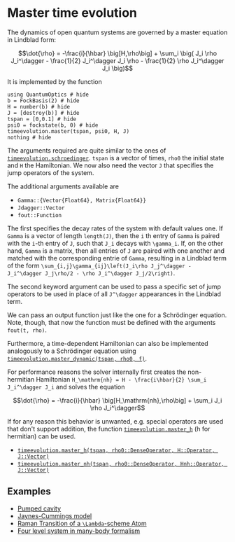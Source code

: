 # Master time evolution

The dynamics of open quantum systems are governed by a master equation in Lindblad form:

```math
\dot{\rho} = -\frac{i}{\hbar} \big[H,\rho\big]
             + \sum_i \big(
                    J_i \rho J_i^\dagger
                    - \frac{1}{2} J_i^\dagger J_i \rho
                    - \frac{1}{2} \rho J_i^\dagger J_i
                \big)
```

It is implemented by the function

```@example master
using QuantumOptics # hide
b = FockBasis(2) # hide
H = number(b) # hide
J = [destroy(b)] # hide
tspan = [0,0.1] # hide
psi0 = fockstate(b, 0) # hide
timeevolution.master(tspan, psi0, H, J)
nothing # hide
```

The arguments required are quite similar to the ones of [`timeevolution.schroedinger`](@ref). `tspan` is a vector of times, `rho0` the initial state and `H` the Hamiltonian. We now also need the vector `J` that specifies the jump operators of the system.

The additional arguments available are

* `Gamma::{Vector{Float64}, Matrix{Float64}}`
* `Jdagger::Vector`
* `fout::Function`

The first specifies the decay rates of the system with default values one. If `Gamma` is a vector of length `length(J)`, then the `i` th entry of `Gamma` is paired with the `i`-th entry of `J`, such that `J_i` decays with ``\gamma_i``. If, on the other hand, `Gamma` is a matrix, then all entries of `J` are paired with one another and matched with the corresponding entrie of `Gamma`, resulting
in a Lindblad term of the form ``\sum_{i,j}\gamma_{ij}\left(J_i\rho J_j^\dagger - J_i^\dagger J_j\rho/2 - \rho J_i^\dagger J_j/2\right)``.

The second keyword argument can be used to pass a specific set of jump operators to be used in place of all ``J^\dagger`` appearances in the Lindblad term.

We can pass an output function just like the one for a Schrödinger equation. Note, though, that now the function must be defined with the arguments `fout(t, rho)`.

Furthermore, a time-dependent Hamiltonian can also be implemented analogously to a Schrödinger equation using [`timeevolution.master_dynamic(tspan, rho0, f)`](@ref).

For performance reasons the solver internally first creates the non-hermitian Hamiltonian ``H_\mathrm{nh} = H - \frac{i\hbar}{2} \sum_i J_i^\dagger J_i`` and solves the equation

```math
\dot{\rho} = -\frac{i}{\hbar} \big[H_\mathrm{nh},\rho\big]
             + \sum_i J_i \rho J_i^\dagger
```

If for any reason this behavior is unwanted, e.g. special operators are used that don't support addition, the function [`timeevolution.master_h`](@ref) (h for hermitian) can be used.

* [`timeevolution.master_h(tspan, rho0::DenseOperator, H::Operator, J::Vector)`](@ref)
* [`timeevolution.master_nh(tspan, rho0::DenseOperator, Hnh::Operator, J::Vector)`](@ref)


## Examples

* [Pumped cavity](@ref)
* [Jaynes-Cummings model](@ref)
* [Raman Transition of a ``\Lambda``-scheme Atom](@ref)
* [Four level system in many-body formalism](@ref)
